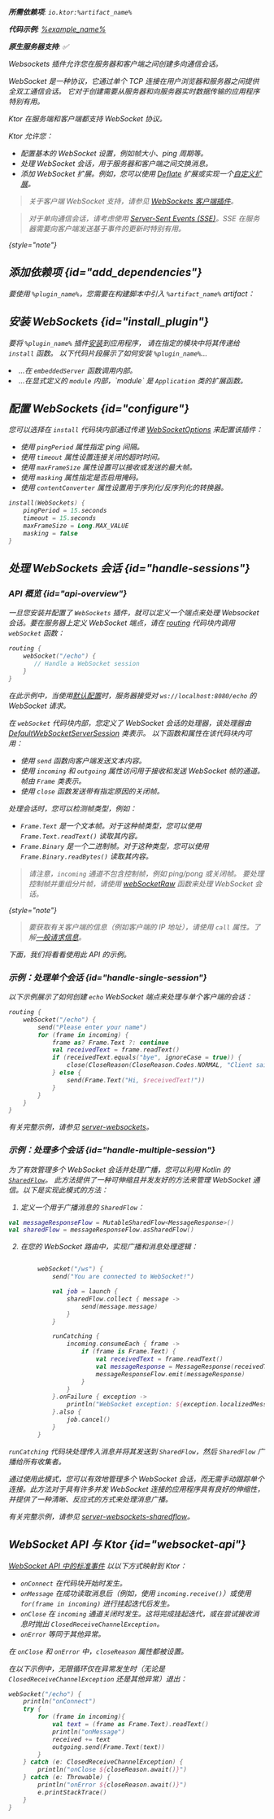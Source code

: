 [//]: # (title: Ktor 服务器中的 WebSockets)

<show-structure for="chapter" depth="2"/>
<primary-label ref="server-plugin"/>

<var name="plugin_name" value="WebSockets"/>
<var name="package_name" value="io.ktor.server.websocket"/>
<var name="artifact_name" value="ktor-server-websockets"/>

<tldr>
<p>
<b>所需依赖项</b>: <code>io.ktor:%artifact_name%</code>
</p>
<var name="example_name" value="server-websockets"/>
<p>
    <b>代码示例</b>:
    <a href="https://github.com/ktorio/ktor-documentation/tree/%ktor_version%/codeSnippets/snippets/%example_name%">
        %example_name%
    </a>
</p>
<p>
    <b><Links href="/ktor/server-native" summary="Ktor 支持 Kotlin/Native，允许您无需额外的运行时或虚拟机即可运行服务器。">原生服务器</Links>支持</b>: ✅
</p>
</tldr>

<link-summary>
Websockets 插件允许您在服务器和客户端之间创建多向通信会话。
</link-summary>

<snippet id="websockets-description">

WebSocket 是一种协议，它通过单个 TCP 连接在用户浏览器和服务器之间提供全双工通信会话。
它对于创建需要从服务器和向服务器实时数据传输的应用程序特别有用。

Ktor 在服务端和客户端都支持 WebSocket 协议。

</snippet>

Ktor 允许您：

*   配置基本的 WebSocket 设置，例如帧大小、ping 周期等。
*   处理 WebSocket 会话，用于服务器和客户端之间交换消息。
*   添加 WebSocket 扩展。例如，您可以使用 [Deflate](server-websocket-deflate.md) 扩展或实现一个[自定义扩展](server-websocket-extensions.md)。

> 关于客户端 WebSocket 支持，请参见 [WebSockets 客户端插件](client-websockets.topic)。

> 对于单向通信会话，请考虑使用 [Server-Sent Events (SSE)](server-server-sent-events.topic)。SSE 在服务器需要向客户端发送基于事件的更新时特别有用。
>
{style="note"}

## 添加依赖项 {id="add_dependencies"}

<p>
    要使用 <code>%plugin_name%</code>，您需要在构建脚本中引入 <code>%artifact_name%</code> artifact：
</p>
<Tabs group="languages">
    <TabItem title="Gradle (Kotlin)" group-key="kotlin">
        <code-block lang="Kotlin" code="            implementation(&quot;io.ktor:%artifact_name%:$ktor_version&quot;)"/>
    </TabItem>
    <TabItem title="Gradle (Groovy)" group-key="groovy">
        <code-block lang="Groovy" code="            implementation &quot;io.ktor:%artifact_name%:$ktor_version&quot;"/>
    </TabItem>
    <TabItem title="Maven" group-key="maven">
        <code-block lang="XML" code="            &lt;dependency&gt;&#10;                &lt;groupId&gt;io.ktor&lt;/groupId&gt;&#10;                &lt;artifactId&gt;%artifact_name%-jvm&lt;/artifactId&gt;&#10;                &lt;version&gt;${ktor_version}&lt;/version&gt;&#10;            &lt;/dependency&gt;"/>
    </TabItem>
</Tabs>

## 安装 WebSockets {id="install_plugin"}

<p>
    要将 <code>%plugin_name%</code> 插件<a href="#install">安装</a>到应用程序，
    请在指定的<Links href="/ktor/server-modules" summary="模块允许您通过分组路由来组织您的应用程序。">模块</Links>中将其传递给 <code>install</code> 函数。
    以下代码片段展示了如何安装 <code>%plugin_name%</code>...
</p>
<list>
    <li>
        ...在 <code>embeddedServer</code> 函数调用内部。
    </li>
    <li>
        ...在显式定义的 <code>module</code> 内部，`module` 是 <code>Application</code> 类的扩展函数。
    </li>
</list>
<Tabs>
    <TabItem title="embeddedServer">
        <code-block lang="kotlin" code="            import io.ktor.server.engine.*&#10;            import io.ktor.server.netty.*&#10;            import io.ktor.server.application.*&#10;            import %package_name%.*&#10;&#10;            fun main() {&#10;                embeddedServer(Netty, port = 8080) {&#10;                    install(%plugin_name%)&#10;                    // ...&#10;                }.start(wait = true)&#10;            }"/>
    </TabItem>
    <TabItem title="module">
        <code-block lang="kotlin" code="            import io.ktor.server.application.*&#10;            import %package_name%.*&#10;            // ...&#10;            fun Application.module() {&#10;                install(%plugin_name%)&#10;                // ...&#10;            }"/>
    </TabItem>
</Tabs>

## 配置 WebSockets {id="configure"}

您可以选择在 `install` 代码块内部通过传递 [WebSocketOptions](https://api.ktor.io/ktor-server/ktor-server-plugins/ktor-server-websockets/io.ktor.server.websocket/-web-sockets/-web-socket-options/index.html) 来配置该插件：

*   使用 `pingPeriod` 属性指定 ping 间隔。
*   使用 `timeout` 属性设置连接关闭的超时时间。
*   使用 `maxFrameSize` 属性设置可以接收或发送的最大帧。
*   使用 `masking` 属性指定是否启用掩码。
*   使用 `contentConverter` 属性设置用于序列化/反序列化的转换器。

```kotlin
install(WebSockets) {
    pingPeriod = 15.seconds
    timeout = 15.seconds
    maxFrameSize = Long.MAX_VALUE
    masking = false
}
```

## 处理 WebSockets 会话 {id="handle-sessions"}

### API 概览 {id="api-overview"}

一旦您安装并配置了 `WebSockets` 插件，就可以定义一个端点来处理 Websocket 会话。要在服务器上定义 WebSocket 端点，请在 [routing](server-routing.md#define_route) 代码块内调用 `webSocket` 函数：

```kotlin
routing { 
    webSocket("/echo") {
       // Handle a WebSocket session
    }
}
```

在此示例中，当使用[默认配置](server-configuration-file.topic)时，服务器接受对 `ws://localhost:8080/echo` 的 WebSocket 请求。

在 `webSocket` 代码块内部，您定义了 WebSocket 会话的处理器，该处理器由 [DefaultWebSocketServerSession](https://api.ktor.io/ktor-server/ktor-server-plugins/ktor-server-websockets/io.ktor.server.websocket/-default-web-socket-server-session/index.html) 类表示。
以下函数和属性在该代码块内可用：

*   使用 `send` 函数向客户端发送文本内容。
*   使用 `incoming` 和 `outgoing` 属性访问用于接收和发送 WebSocket 帧的通道。帧由 `Frame` 类表示。
*   使用 `close` 函数发送带有指定原因的关闭帧。

处理会话时，您可以检测帧类型，例如：

*   `Frame.Text` 是一个文本帧。对于这种帧类型，您可以使用 `Frame.Text.readText()` 读取其内容。
*   `Frame.Binary` 是一个二进制帧。对于这种类型，您可以使用 `Frame.Binary.readBytes()` 读取其内容。

> 请注意，`incoming` 通道不包含控制帧，例如 ping/pong 或关闭帧。
> 要处理控制帧并重组分片帧，请使用 [webSocketRaw](https://api.ktor.io/ktor-server/ktor-server-plugins/ktor-server-websockets/io.ktor.server.websocket/web-socket-raw.html) 函数来处理 WebSocket 会话。
>
{style="note"}

> 要获取有关客户端的信息（例如客户端的 IP 地址），请使用 `call` 属性。了解[一般请求信息](server-requests.md#request_information)。

下面，我们将看看使用此 API 的示例。

### 示例：处理单个会话 {id="handle-single-session"}

以下示例展示了如何创建 `echo` WebSocket 端点来处理与单个客户端的会话：

```kotlin
routing {
    webSocket("/echo") {
        send("Please enter your name")
        for (frame in incoming) {
            frame as? Frame.Text ?: continue
            val receivedText = frame.readText()
            if (receivedText.equals("bye", ignoreCase = true)) {
                close(CloseReason(CloseReason.Codes.NORMAL, "Client said BYE"))
            } else {
                send(Frame.Text("Hi, $receivedText!"))
            }
        }
    }
}
```

有关完整示例，请参见 [server-websockets](https://github.com/ktorio/ktor-documentation/tree/%ktor_version%/codeSnippets/snippets/server-websockets)。

### 示例：处理多个会话 {id="handle-multiple-session"}

为了有效管理多个 WebSocket 会话并处理广播，您可以利用 Kotlin 的 [`SharedFlow`](https://kotlinlang.org/api/kotlinx.coroutines/kotlinx-coroutines-core/kotlinx.coroutines.flow/-shared-flow/)。
此方法提供了一种可伸缩且并发友好的方法来管理 WebSocket 通信。以下是实现此模式的方法：

1. 定义一个用于广播消息的 `SharedFlow`：

```kotlin
val messageResponseFlow = MutableSharedFlow<MessageResponse>()
val sharedFlow = messageResponseFlow.asSharedFlow()
```

2. 在您的 WebSocket 路由中，实现广播和消息处理逻辑：

```kotlin

        webSocket("/ws") {
            send("You are connected to WebSocket!")

            val job = launch {
                sharedFlow.collect { message ->
                    send(message.message)
                }
            }

            runCatching {
                incoming.consumeEach { frame ->
                    if (frame is Frame.Text) {
                        val receivedText = frame.readText()
                        val messageResponse = MessageResponse(receivedText)
                        messageResponseFlow.emit(messageResponse)
                    }
                }
            }.onFailure { exception ->
                println("WebSocket exception: ${exception.localizedMessage}")
            }.also {
                job.cancel()
            }
        }
```

`runCatching` 代码块处理传入消息并将其发送到 `SharedFlow`，然后 `SharedFlow` 广播给所有收集者。

通过使用此模式，您可以有效地管理多个 WebSocket 会话，而无需手动跟踪单个连接。此方法对于具有许多并发 WebSocket 连接的应用程序具有良好的伸缩性，并提供了一种清晰、反应式的方式来处理消息广播。

有关完整示例，请参见 [server-websockets-sharedflow](https://github.com/ktorio/ktor-documentation/tree/%ktor_version%/codeSnippets/snippets/server-websockets-sharedflow)。

## WebSocket API 与 Ktor {id="websocket-api"}

[WebSocket API 中的标准事件](https://developer.mozilla.org/en-US/docs/Web/API/WebSockets_API) 以以下方式映射到 Ktor：

*   `onConnect` 在代码块开始时发生。
*   `onMessage` 在成功读取消息后（例如，使用 `incoming.receive()`）或使用 `for(frame in incoming)` 进行挂起迭代后发生。
*   `onClose` 在 `incoming` 通道关闭时发生。这将完成挂起迭代，或在尝试接收消息时抛出 `ClosedReceiveChannelException`。
*   `onError` 等同于其他异常。

在 `onClose` 和 `onError` 中，`closeReason` 属性都被设置。

在以下示例中，无限循环仅在异常发生时（无论是 `ClosedReceiveChannelException` 还是其他异常）退出：

```kotlin
webSocket("/echo") {
    println("onConnect")
    try {
        for (frame in incoming){
            val text = (frame as Frame.Text).readText()
            println("onMessage")
            received += text
            outgoing.send(Frame.Text(text))
        }
    } catch (e: ClosedReceiveChannelException) {
        println("onClose ${closeReason.await()}")
    } catch (e: Throwable) {
        println("onError ${closeReason.await()}")
        e.printStackTrace()
    }
}
```